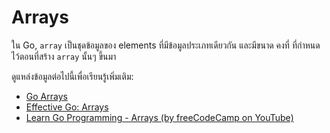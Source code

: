 # Arrays

ใน Go, `array` เป็นชุดข้อมูลของ elements ที่มีข้อมูลประเภทเดียวกัน และมีขนาด คงที่ ที่กำหนดไว้ตอนที่สร้าง `array` นั้นๆ ขึ้นมา

ดูแหล่งข้อมูลต่อไปนี้เพื่อเรียนรู้เพิ่มเติม:

- [Go Arrays](https://go.dev/tour/moretypes/6)
- [Effective Go: Arrays](https://go.dev/doc/effective_go#arrays)
- [Learn Go Programming - Arrays (by freeCodeCamp on YouTube)](https://youtu.be/YS4e4q9oBaU?t=6473)
